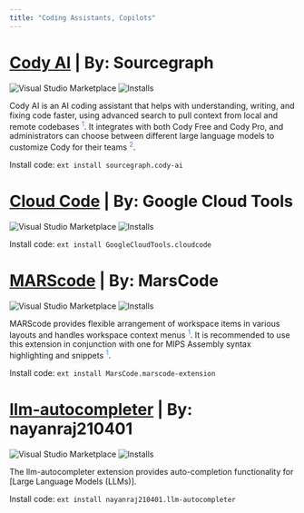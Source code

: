 ```yaml
---
title: "Coding Assistants, Copilots"
---
```


# [Cody AI](https://marketplace.visualstudio.com/items?itemName=sourcegraph.cody-ai)  | By: Sourcegraph

![Visual Studio Marketplace](https://img.shields.io/visual-studio-marketplace/v/sourcegraph.cody-ai?label=VS%20Code%20Marketplace&logo=visual-studio-code&style=for-the-badge)
![Installs](https://img.shields.io/visual-studio-marketplace/i/sourcegraph.cody-ai?label=Installs&style=for-the-badge)
 
Cody AI is an AI coding assistant that helps with understanding, writing, and fixing code faster, using advanced search to pull context from local and remote codebases  <sup><a href="https://marketplace.visualstudio.com/items?itemName=sourcegraph.cody-ai" target="_blank" rel="noreferrer" style="color: rgb(59, 130, 246); text-decoration: none; hover:text-decoration: underline;">1</a></sup>. It integrates with both Cody Free and Cody Pro, and administrators can choose between different large language models to customize Cody for their teams  <sup><a href="https://marketplace.visualstudio.com/items?itemName=sourcegraph.cody-vs" target="_blank" rel="noreferrer" style="color: rgb(59, 130, 246); text-decoration: none; hover:text-decoration: underline;">2</a></sup>.

Install code:
`ext install sourcegraph.cody-ai`

# [Cloud Code](https://marketplace.visualstudio.com/items?itemName=GoogleCloudTools.cloudcode)  | By: Google Cloud Tools

![Visual Studio Marketplace](https://img.shields.io/visual-studio-marketplace/v/GoogleCloudTools.cloudcode?label=VS%20Code%20Marketplace&logo=visual-studio-code&style=for-the-badge)
![Installs](https://img.shields.io/visual-studio-marketplace/i/GoogleCloudTools.cloudcode?label=Installs&style=for-the-badge)
 
Install code:
`ext install GoogleCloudTools.cloudcode`

 # [MARScode](https://marketplace.visualstudio.com/items?itemName=MarsCode.marscode-extension)  | By: MarsCode

![Visual Studio Marketplace](https://img.shields.io/visual-studio-marketplace/v/MarsCode.marscode-extension?label=VS%20Code%20Marketplace&logo=visual-studio-code&style=for-the-badge)
![Installs](https://img.shields.io/visual-studio-marketplace/i/MarsCode.marscode-extension?label=Installs&style=for-the-badge)
 
MARScode provides flexible arrangement of workspace items in various layouts and handles workspace context menus  <sup><a href="https://marketplace.visualstudio.com/items?itemName=akainth015.marscode" target="_blank" rel="noreferrer" style="color: rgb(59, 130, 246); text-decoration: none; hover:text-decoration: underline;">1</a></sup>. It is recommended to use this extension in conjunction with one for MIPS Assembly syntax highlighting and snippets  <sup><a href="https://marketplace.visualstudio.com/items?itemName=akainth015.marscode" target="_blank" rel="noreferrer" style="color: rgb(59, 130, 246); text-decoration: none; hover:text-decoration: underline;">1</a></sup>.

Install code:
`ext install MarsCode.marscode-extension`

# [llm-autocompleter](https://marketplace.visualstudio.com/items?itemName=nayanraj210401.llm-autocompleter)  | By: nayanraj210401

![Visual Studio Marketplace](https://img.shields.io/visual-studio-marketplace/v/nayanraj210401.llm-autocompleter?label=VS%20Code%20Marketplace&logo=visual-studio-code&style=for-the-badge)
![Installs](https://img.shields.io/visual-studio-marketplace/i/nayanraj210401.llm-autocompleter?label=Installs&style=for-the-badge)
 
The llm-autocompleter extension provides auto-completion functionality for [Large Language Models (LLMs)]. 
 
Install code:
`ext install nayanraj210401.llm-autocompleter`

